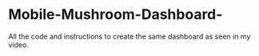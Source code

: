 # Mobile-Mushroom-Dashboard-
All the code and instructions to create the same dashboard as seen in my video. 
